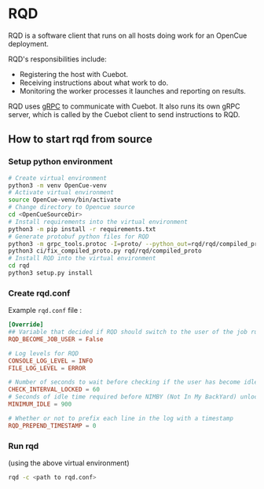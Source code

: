 # RQD

RQD is a software client that runs on all hosts doing work for an OpenCue
deployment.

RQD's responsibilities include:

- Registering the host with Cuebot.
- Receiving instructions about what work to do.
- Monitoring the worker processes it launches and reporting on results.

RQD uses [gRPC](https://grpc.io/) to communicate with Cuebot. It also runs its
own gRPC server, which is called by the Cuebot client to send instructions to
RQD.

## How to start rqd from source

### Setup python environment
```bash
# Create virtual environment
python3 -m venv OpenCue-venv
# Activate virtual environment
source OpenCue-venv/bin/activate
# Change directory to Opencue source
cd <OpenCueSourceDir>
# Install requirements into the virtual environment
python3 -m pip install -r requirements.txt
# Generate protobuf python files for RQD
python3 -m grpc_tools.protoc -I=proto/ --python_out=rqd/rqd/compiled_proto --grpc_python_out=rqd/rqd/compiled_proto proto/*.proto
python3 ci/fix_compiled_proto.py rqd/rqd/compiled_proto
# Install RQD into the virtual environment
cd rqd
python3 setup.py install
```

### Create rqd.conf
Example `rqd.conf` file :

```toml
[Override]
## Variable that decided if RQD should switch to the user of the job running. Requires root
RQD_BECOME_JOB_USER = False 

# Log levels for RQD
CONSOLE_LOG_LEVEL = INFO
FILE_LOG_LEVEL = ERROR

# Number of seconds to wait before checking if the user has become idle.
CHECK_INTERVAL_LOCKED = 60
# Seconds of idle time required before NIMBY (Not In My BackYard) unlocks.
MINIMUM_IDLE = 900

# Whether or not to prefix each line in the log with a timestamp
RQD_PREPEND_TIMESTAMP = 0
```

### Run rqd
(using the above virtual environment)
```bash
rqd -c <path to rqd.conf>
```
